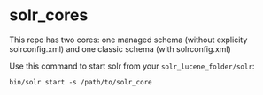 # solr_cores
This repo has two cores: one managed schema (without explicity solrconfig.xml) and one classic schema (with solrconfig.xml)


Use this command to start solr from your `solr_lucene_folder/solr`: 

`bin/solr start -s /path/to/solr_core`




